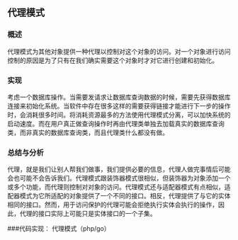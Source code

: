 ## 代理模式

### 概述
代理模式为其他对象提供一种代理以控制对这个对象的访问。对一个对象进行访问控制的原因是为了只有在我们确实需要这个对象时才对它进行创建和初始化。

### 实现
考虑一个数据库操作。当需要发请求让数据库查询数据的时候，需要先获得数据库连接来初始化系统。当软件中存在很多这样的需要获得链接才能进行下一步的操作时，会消耗很多时间。将消耗资源最多的方法使用代理模式分离，可以加快系统的启动速度。而在用户真正做查询操作时再由代理类单独去加载真实的数据库查询类，而非真实的数据库查询类，而且代理类什么都没有做。

### 总结与分析
代理，就是我们让别人帮我们做事，我们提供必要的信息，代理人做完事情后可能会也可能不会告诉我们。代理模式跟装饰器模式很相似，但装饰器为对象添加一个或多个功能，而代理则控制对对象的访问。代理模式还与适配器模式有点相似，适配器模式为它所适配的对象提供了一个不同的接口。相反，代理提供了与它的实体相同的接口。然而，用于访问保护的代理可能会拒绝执行实体会执行的操作，因此，代理的接口实际上可能只是实体接口的一个子集。

###代码实现：
代理模式（php/go）